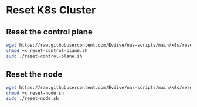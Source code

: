 # Reset K8s Cluster

## Reset the control plane

```bash
wget https://raw.githubusercontent.com/Eviive/nas-scripts/main/k8s/reset/reset-control-plane.sh
chmod +x reset-control-plane.sh
sudo ./reset-control-plane.sh
```

## Reset the node

```bash
wget https://raw.githubusercontent.com/Eviive/nas-scripts/main/k8s/reset/reset-node.sh
chmod +x reset-node.sh
sudo ./reset-node.sh
```
